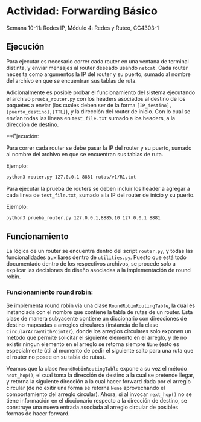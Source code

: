 # Actividad: Forwarding Básico

Semana 10-11: Redes IP, Módulo 4: Redes y Ruteo, CC4303-1

## Ejecución

Para ejecutar es necesario correr cada router en una ventana de terminal distinta, y enviar mensajes al router deseado usando `netcat`.
Cada router necesita como argumentos la IP del router y su puerto, sumado al nombre del archivo en que se encuentran sus tablas de ruta.

Adicionalmente es posible probar el funcionamiento del sistema ejecutando el archivo `prueba_router.py` con los headers asociados al destino de los paquetes a enviar (los cuales deben ser de la forma `[IP_destino],[puerto_destino],[TTL]`), y la dirección del router de inicio. Con lo cual se envían todas las lineas en `test_file.txt` sumado a los headers, a la dirección de destino.

**Ejecución:

Para correr cada router se debe pasar la IP del router y su puerto, sumado al nombre del archivo en que se encuentran sus tablas de ruta.

Ejemplo:

```bash
python3 router.py 127.0.0.1 8881 rutas/v1/R1.txt
```
Para ejecutar la prueba de routers se deben incluir los header a agregar a cada linea de `test_file.txt`, sumado a la IP del router de inicio y su puerto.

Ejemplo:

```bash
python3 prueba_router.py 127.0.0.1,8885,10 127.0.0.1 8881
```

## Funcionamiento

La lógica de un router se encuentra dentro del script `router.py`, y todas las funcionalidades auxiliares dentro de `utilities.py`. Puesto que está todo documentado dentro de los respectivos archivos, se procede solo a explicar las decisiones de diseño asociadas a la implementación de round robin.

### Funcionamiento round robin:

Se implementa round robin via una clase `RoundRobinRoutingTable`, la cual es instanciada con el nombre que contiene la tabla de rutas de un router. Esta clase de manera subyacente contiene un diccionario con direcciones de destino mapeadas a arreglos circulares (instancia de la clase `CircularArrayWithPointer`), donde los arreglos circulares solo exponen un método que permite solicitar el siguiente elemento en el arreglo, y de no existir ningun elemento en el arreglo se retorna siempre `None` (esto es especialmente útil al momento de pedir el siguiente salto para una ruta que el router no posee en su tabla de rutas).

Veamos que la clase `RoundRobinRoutingTable` expone a su vez el método `next_hop()`, el cual toma la dirección de destino a la cual se pretende llegar, y retorna la siguiente dirección a la cual hacer forward dada por el arreglo circular (de no exitir una forma se retorna `None` aprovechando el comportamiento del arreglo circular). Ahora, si al invocar `next_hop()` no se tiene información en el diccionario respecto a la dirección de destino, se construye una nueva entrada asociada al arreglo circular de posibles formas de hacer forward.
